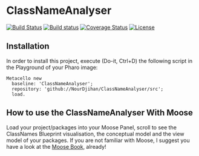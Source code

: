 # ClassNameAnalyser

[![Build Status](https://travis-ci.org/NourDjihan/ClassNameAnalyser.svg?branch=master)](https://travis-ci.org/NourDjihan/ClassNameAnalyser)
[![Build status](https://ci.appveyor.com/api/projects/status/fduj9iv10jpvip6v?svg=true)](https://ci.appveyor.com/project/NourDjihan/classnameanalyser)
[![Coverage Status](https://coveralls.io/repos/github/NourDjihan/ClassNameAnalyser/badge.svg?branch=master)](https://coveralls.io/github/NourDjihan/ClassNameAnalyser?branch=master)
[![License](https://img.shields.io/badge/license-MIT-blue.svg)](https://raw.githubusercontent.com/NourDjihan/ClassNameAnalyser/master/LICENSE)

## Installation

In order to install this project, execute (Do-it, Ctrl+D) the following script in the Playground of your Pharo image:

```Smalltalk
Metacello new
  baseline: 'ClassNameAnalyser';
  repository: 'github://NourDjihan/ClassNameAnalyser/src';
  load.
```
## How to use the ClassNameAnalyser With Moose
Load your project/packages into your Moose Panel, scroll to see the ClassNames Blueprint visualisation, the conceptual model and the view model of your packages.
If you are not familiar with Moose, I suggest you have a look at the [Moose Book](http://www.themoosebook.org/book/), already!

